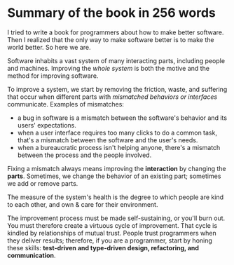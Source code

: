 # Summary of the book in 256 words

I tried to write a book for programmers about how to make better software. Then I realized that the only way to make software better is to make the world better. So here we are.

Software inhabits a vast system of many interacting parts, including people and machines. Improving the *whole system* is both the motive and the method for improving software.

To improve a system, we start by removing the friction, waste, and suffering that occur when different parts with *mismatched behaviors or interfaces* communicate. Examples of mismatches:

- a bug in software is a mismatch between the software's behavior and its users' expectations.
- when a user interface requires too many clicks to do a common task, that's a mismatch between the software and the user's needs.
- when a bureaucratic process isn't helping anyone, there's a mismatch between the process and the people involved.

Fixing a mismatch always means improving the **interaction** by changing the **parts**. Sometimes, we change the behavior of an existing part; sometimes we add or remove parts.

The measure of the system's health is the degree to which people are kind to each other, and own & care for their environment.

The improvement process must be made self-sustaining, or you'll burn out. You must therefore create a virtuous cycle of improvement. That cycle is kindled by relationships of mutual trust. People trust programmers when they deliver results; therefore, if you are a programmer, start by honing these skills: **test-driven and type-driven design, refactoring, and communication**.